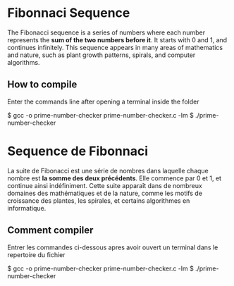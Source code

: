 # Fibonnaci Sequence
The Fibonacci sequence is a series of numbers where each number represents the **sum of the two numbers before it**.
It starts with 0 and 1, and continues infinitely.
This sequence appears in many areas of mathematics and nature, such as plant growth patterns, spirals, and computer algorithms.

## How to compile

Enter the commands line after opening a terminal inside the folder 

$ gcc -o prime-number-checker prime-number-checker.c -lm
$ ./prime-number-checker


# Sequence de Fibonnaci
La suite de Fibonacci est une série de nombres dans laquelle chaque nombre est **la somme des deux précédents**.
Elle commence par 0 et 1, et continue ainsi indéfiniment.
Cette suite apparaît dans de nombreux domaines des mathématiques et de la nature, comme les motifs de croissance des plantes, les spirales, et certains algorithmes en informatique.

## Comment compiler

Entrer les commandes ci-dessous apres avoir ouvert un terminal dans le repertoire du fichier

$ gcc -o prime-number-checker prime-number-checker.c -lm
$ ./prime-number-checker
